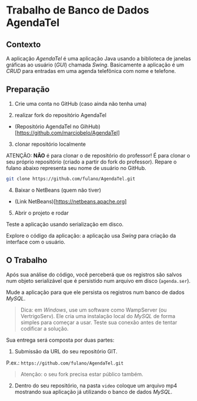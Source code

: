 # Trabalho de Banco de Dados AgendaTel

## Contexto

A aplicação *AgendaTel* é uma aplicação Java usando a biblioteca de janelas
gráficas ao usuário (*GUI*) chamada *Swing*. Basicamente a aplicação é um *CRUD*
para entradas em uma agenda telefônica com nome e telefone.

## Preparação

1. Crie uma conta no GitHub (caso ainda não tenha uma)

2. realizar fork do repositório AgendaTel

- (Repositório AgendaTel no GihHub)[https://github.com/marciobelo/AgendaTel]

3. clonar repositório localmente

ATENÇÃO: **NÃO** é para clonar o de repositório do professor! É para clonar o
seu próprio repositório (criado a partir do fork do professor). 
Repare o fulano abaixo representa seu nome de usuário no GitHub.

```sh
git clone https://github.com/fulano/AgendaTel.git
```

4. Baixar o NetBeans (quem não tiver)

- (Link NetBeans)[https://netbeans.apache.org]

5. Abrir o projeto e rodar

Teste a aplicação usando serialização em disco.

Explore o código da aplicação: a aplicação usa *Swing* para criação da 
interface com o usuário.

## O Trabalho

Após sua análise do código, você perceberá que os registros são salvos num
objeto serializável que é persistido num arquivo em disco (`agenda.ser`).

Mude a aplicação para que ele persista os registros num banco de dados
*MySQL*.

> Dica: em *Windows*, use um software como WampServer (ou VertrigoServ). Ele
cria uma instalação local do *MySQL* de forma simples para começar a usar.
Teste sua conexão antes de tentar codificar a solução.

Sua entrega será composta por duas partes:

1. Submissão da URL do seu repositório GIT.

P.ex.: `https://github.com/fulano/AgendaTel.git`

> Atenção: o seu fork precisa estar público também.

2. Dentro do seu repositório, na pasta `video` coloque um
arquivo mp4 mostrando sua aplicação já utilizando o banco de dados *MySQL*.
